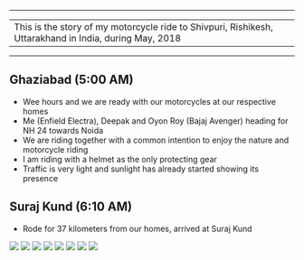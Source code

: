 
---

| |
| :--- |
| This is the story of my motorcycle ride to Shivpuri, Rishikesh, Uttarakhand in India, during May, 2018 |

---

##  Ghaziabad (5:00 AM)
*	Wee hours and we are ready with our motorcycles at our respective homes
*	Me (Enfield Electra), Deepak and Oyon Roy (Bajaj Avenger) heading for NH 24 towards Noida
*	We are riding together with a common intention to enjoy the nature and motorcycle riding
*	I am riding with a helmet as the only protecting gear
*	Traffic is very light and sunlight has already started showing its presence

##  Suraj Kund (6:10 AM)
*	Rode for 37 kilometers from our homes, arrived at Suraj Kund

![](https://github.com/inbravo/travel/raw/master/may-2017/images/IMG_3899.JPG)
![](https://github.com/inbravo/travel/raw/master/may-2017/images/IMG_3900.jpg)
![](https://github.com/inbravo/travel/raw/master/may-2017/images/IMG_20170730_071225.jpg)
![](https://github.com/inbravo/travel/raw/master/may-2017/images/IMG_20170730_072039.jpg)
![](https://github.com/inbravo/travel/raw/master/may-2017/images/IMG_20170730_070306.JPG)
![](https://github.com/inbravo/travel/raw/master/may-2017/images/IMG_0977.JPG)
![](https://github.com/inbravo/travel/raw/master/may-2017/images/IMG_0978.JPG)
![](https://github.com/inbravo/travel/raw/master/may-2017/images/IMG_3896.JPG)







